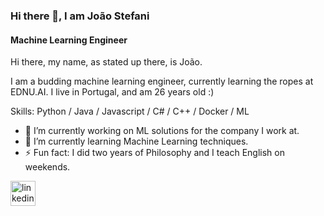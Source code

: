 ### Hi there 👋, I am João Stefani
#### Machine Learning Engineer
Hi there, my name, as stated up there, is João.

I am a budding machine learning engineer, currently learning the ropes at EDNU.AI. I live in Portugal, and am 26 years old :)

Skills: Python / Java / Javascript / C# / C++ / Docker / ML

- 🔭 I’m currently working on ML solutions for the company I work at. 
- 🌱 I’m currently learning Machine Learning techniques. 
- ⚡ Fun fact: I did two years of Philosophy and I teach English on weekends. 


[<img src='https://cdn.jsdelivr.net/npm/simple-icons@3.0.1/icons/linkedin.svg' alt='linkedin' height='40'>](https://www.linkedin.com/in/https://www.linkedin.com/in/joao-francisco-maciel-teixeira-stefani//)  




